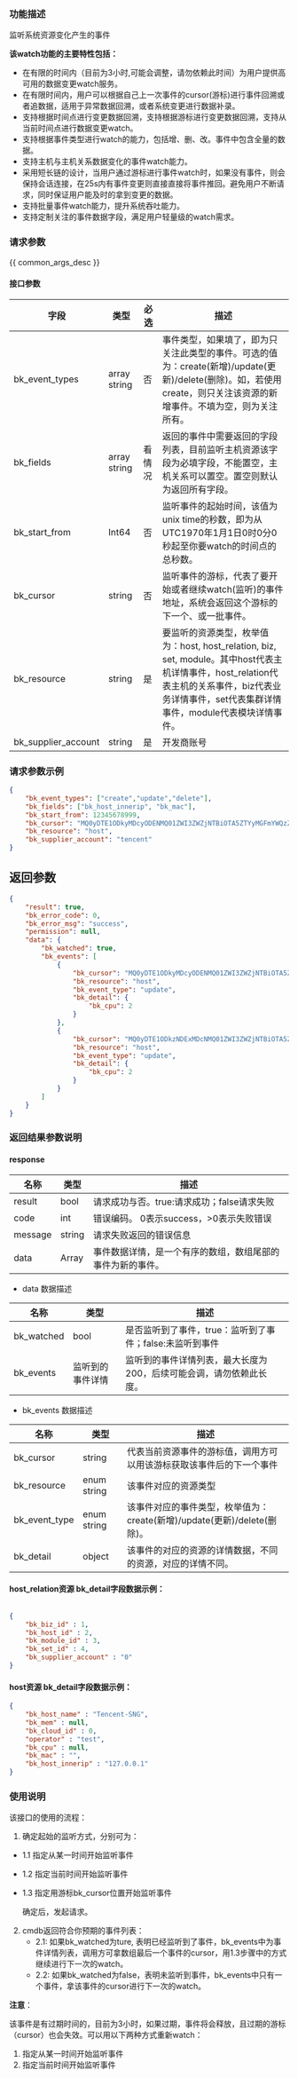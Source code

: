 ### 功能描述

监听系统资源变化产生的事件

**该watch功能的主要特性包括：**
* 在有限的时间内（目前为3小时,可能会调整，请勿依赖此时间）为用户提供高可用的数据变更watch服务。
* 在有限时间内，用户可以根据自己上一次事件的cursor(游标)进行事件回溯或者追数据，适用于异常数据回溯，或者系统变更进行数据补录。
* 支持根据时间点进行变更数据回溯，支持根据游标进行变更数据回溯，支持从当前时间点进行数据变更watch。
* 支持根据事件类型进行watch的能力，包括增、删、改。事件中包含全量的数据。
* 支持主机与主机关系数据变化的事件watch能力。
* 采用短长链的设计，当用户通过游标进行事件watch时，如果没有事件，则会保持会话连接，在25s内有事件变更则直接直接将事件推回。避免用户不断请求，同时保证用户能及时的拿到变更的数据。
* 支持批量事件watch能力，提升系统吞吐能力。
* 支持定制关注的事件数据字段，满足用户轻量级的watch需求。


### 请求参数

{{ common_args_desc }}

#### 接口参数

| 字段                | 类型           | 必选   | 描述                                                         |
| ------------------- | -------------- | ------ | ------------------------------------------------------------ |
| bk_event_types      | array   string | 否     | 事件类型，如果填了，即为只关注此类型的事件。可选的值为：create(新增)/update(更新)/delete(删除)。如，若使用create，则只关注该资源的新增事件。不填为空，则为关注所有。 |
| bk_fields           | array string   | 看情况 | 返回的事件中需要返回的字段列表，目前监听主机资源该字段为必填字段，不能置空，主机关系可以置空。置空则默认为返回所有字段。 |
| bk_start_from       | Int64          | 否     | 监听事件的起始时间，该值为unix time的秒数，即为从UTC1970年1月1日0时0分0秒起至你要watch的时间点的总秒数。 |
| bk_cursor           | string         | 否     | 监听事件的游标，代表了要开始或者继续watch(监听)的事件地址，系统会返回这个游标的下一个、或一批事件。 |
| bk_resource         | string         | 是     | 要监听的资源类型，枚举值为：host, host_relation, biz, set, module。其中host代表主机详情事件，host_relation代表主机的关系事件，biz代表业务详情事件，set代表集群详情事件，module代表模块详情事件。 |
| bk_supplier_account | string         | 是     | 开发商账号                                                   |


### 请求参数示例

```json
{
    "bk_event_types": ["create","update","delete"],
    "bk_fields": ["bk_host_innerip", "bk_mac"],
    "bk_start_from": 12345678999,
    "bk_cursor": "MQ0yDTE1ODkyMDcyODENMQ01ZWI3ZWZjNTBiOTA5ZTYyMGFmYWQzZGY=",
    "bk_resource": "host",
    "bk_supplier_account": "tencent"
}

```

## 返回参数

```json
{
    "result": true,
    "bk_error_code": 0,
    "bk_error_msg": "success",
    "permission": null,
    "data": {
        "bk_watched": true,
        "bk_events": [
            {
                "bk_cursor": "MQ0yDTE1ODkyMDcyODENMQ01ZWI3ZWZjNTBiOTA5ZTYyMGFmYWQzZGY=",
                "bk_resource": "host",
                "bk_event_type": "update",
                "bk_detail": {
                    "bk_cpu": 2
                }
            },
            {
                "bk_cursor": "MQ0yDTE1ODkzNDExMDcNMQ01ZWI3ZWZjNTBiOTA5ZTYyMGFmYWQzZGY=",
                "bk_resource": "host",
                "bk_event_type": "update",
                "bk_detail": {
                    "bk_cpu": 2
                }
            }
        ]
    }
}

```

### 返回结果参数说明

#### response

| 名称  | 类型  | 描述 |
|---|---|---|
| result | bool | 请求成功与否。true:请求成功；false请求失败 |
| code | int | 错误编码。 0表示success，>0表示失败错误 |
| message | string | 请求失败返回的错误信息 |
| data | Array | 事件数据详情，是一个有序的数组，数组尾部的事件为新的事件。 |

- data 数据描述

| 名称       | 类型             | 描述                                                         |
| ---------- | ---------------- | ------------------------------------------------------------ |
| bk_watched | bool             | 是否监听到了事件，true：监听到了事件；false:未监听到事件     |
| bk_events  | 监听到的事件详情 | 监听到的事件详情列表，最大长度为200，后续可能会调，请勿依赖此长度。 |

- bk_events 数据描述

| 名称          | 类型        | 描述                                                         |
| ------------- | ----------- | ------------------------------------------------------------ |
| bk_cursor     | string      | 代表当前资源事件的游标值，调用方可以用该游标获取该事件后的下一个事件 |
| bk_resource   | enum string | 该事件对应的资源类型                                         |
| bk_event_type | enum string | 该事件对应的事件类型，枚举值为：create(新增)/update(更新)/delete(删除)。 |
| bk_detail     | object      | 该事件的对应的资源的详情数据，不同的资源，对应的详情不同。   |

#### host_relation资源 bk_detail字段数据示例：
```json

{
	"bk_biz_id" : 1,
	"bk_host_id" : 2,
	"bk_module_id" : 3,
	"bk_set_id" : 4,
	"bk_supplier_account" : "0"
}
```

#### host资源 bk_detail字段数据示例：
```json
{
	"bk_host_name" : "Tencent-SNG",
	"bk_mem" : null,
	"bk_cloud_id" : 0,
	"operator" : "test",
	"bk_cpu" : null,
	"bk_mac" : "",
	"bk_host_innerip" : "127.0.0.1"
}
```



### 使用说明

该接口的使用的流程：

1. 确定起始的监听方式，分别可为：

- 1.1 指定从某一时间开始监听事件

- 1.2 指定当前时间开始监听事件

- 1.3 指定用游标bk_cursor位置开始监听事件

  确定后，发起请求。

2. cmdb返回符合你预期的事件列表：
   - 2.1: 如果bk_watched为ture, 表明已经监听到了事件，bk_events中为事件详情列表，调用方可拿数组最后一个事件的cursor，用1.3步骤中的方式继续进行下一次的watch。
   - 2.2: 如果bk_watched为false，表明未监听到事件，bk_events中只有一个事件，拿该事件的cursor进行下一次的watch。

**注意**：

该事件是有过期时间的，目前为3小时，如果过期，事件将会释放，且过期的游标（cursor）也会失效。可以用以下两种方式重新watch：

1. 指定从某一时间开始监听事件
2. 指定当前时间开始监听事件



